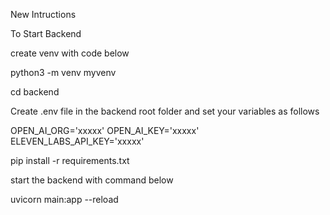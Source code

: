 
New Intructions

To Start Backend 




create venv with code below

python3 -m venv myvenv

cd backend

Create .env file in the backend root folder and set your variables as follows

OPEN_AI_ORG='xxxxx'
OPEN_AI_KEY='xxxxx'
ELEVEN_LABS_API_KEY='xxxxx'

pip install -r requirements.txt

start the backend with command below

uvicorn main:app --reload



<!-- # Instructions

## Download

Download the package from GitHub

```shell
git clone https://github.com/coderaidershaun/chatbot-conversation-jarvis.git chatbot
```

## Setup backend

Change directory into backend

```shell
cd chatbot/backend
```

### Setup virtual environment

Create a Virtual Environment

```shell
python3 -m venv venv
```

Activate Virtual Environment (MAC)

```shell
source venv/bin/activate
```

Activate Virtual Environment (Windows)

```shell
source venv/Scripts/activate
```

Upgrade PIP

```shell
pip3 install --upgrade pip
```

### Install Python packages

Install required Python packages

```shell
pip3 install openai python-decouple fastapi "uvicorn[standard]" python-multipart
```

Or use this alternative method (although this alternative method might not work if using Windows)

```shell
pip3 install -r requirements.txt
```

### Create Environment Variables

Create your .env file

```shell
touch .env
```

Update your .env file with the following. You can see your .env by typing sudo nano .env or just by clicking on the file if you are in VS Code.

```plain
OPEN_AI_ORG=enter-you-key-here
OPEN_AI_KEY=enter-you-key-here
ELEVEN_LABS_API_KEY=enter-you-key-here
```

### Start your backend server

Start your backend server

```shell
uvicorn main:app
```

Alternatively, you can ensure your server resets every time you make a change by typing:

```shell
uvicorn main:app --reload
```

You can check your server is working by going to:

```plain
http://localhost:8000/health
```

## Setup frontend

Change directory into frontend

```shell
cd ..
cd chatbot/frontend
```

Install packages

```shell
yarn --exact
```

Build application

```shell
yarn build
```

Start server in dev mode

```shell
yarn dev
```

You can check your dev server is working by going to:

```plain
http://localhost:5173/health
```

or alternatively in live mode:

```shell
yarn start
```

You can check your live server is working by going to:

```plain
http://localhost:4173/health
``` -->
